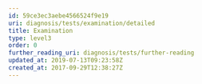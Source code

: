 ```yaml
---
id: 59ce3ec3aebe4566524f9e19
uri: diagnosis/tests/examination/detailed
title: Examination
type: level3
order: 0
further_reading_uri: diagnosis/tests/further-reading
updated_at: 2019-07-13T09:23:58Z
created_at: 2017-09-29T12:38:27Z
---
```


